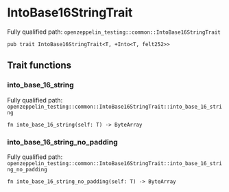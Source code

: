 # IntoBase16StringTrait

Fully qualified path: `openzeppelin_testing::common::IntoBase16StringTrait`

<pre><code class="language-rust">pub trait IntoBase16StringTrait&lt;T, +Into&lt;T, felt252&gt;&gt;</code></pre>

## Trait functions

### into_base_16_string

Fully qualified path: `openzeppelin_testing::common::IntoBase16StringTrait::into_base_16_string`

<pre><code class="language-rust">fn into_base_16_string(self: T) -&gt; ByteArray</code></pre>


### into_base_16_string_no_padding

Fully qualified path: `openzeppelin_testing::common::IntoBase16StringTrait::into_base_16_string_no_padding`

<pre><code class="language-rust">fn into_base_16_string_no_padding(self: T) -&gt; ByteArray</code></pre>


